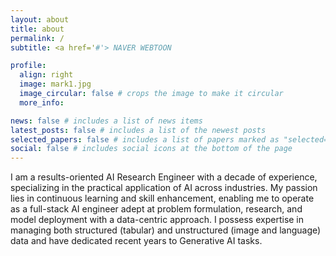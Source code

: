 ```yaml
---
layout: about
title: about
permalink: /
subtitle: <a href='#'> NAVER WEBTOON

profile:
  align: right
  image: mark1.jpg
  image_circular: false # crops the image to make it circular
  more_info: 

news: false # includes a list of news items
latest_posts: false # includes a list of the newest posts
selected_papers: false # includes a list of papers marked as "selected={true}"
social: false # includes social icons at the bottom of the page
---
```


I am a results-oriented AI Research Engineer with a decade of experience, specializing in the practical application of AI across industries. My passion lies in continuous learning and skill enhancement, enabling me to operate as a full-stack AI engineer adept at problem formulation, research, and model deployment with a data-centric approach. I possess expertise in managing both structured (tabular) and unstructured (image and language) data and have dedicated recent years to Generative AI tasks.

<!-- Write your biography here. Tell the world about yourself. Link to your favorite [subreddit](http://reddit.com). You can put a picture in, too. The code is already in, just name your picture `prof_pic.jpg` and put it in the `img/` folder.

Put your address / P.O. box / other info right below your picture. You can also disable any of these elements by editing `profile` property of the YAML header of your `_pages/about.md`. Edit `_bibliography/papers.bib` and Jekyll will render your [publications page](/al-folio/publications/) automatically.

Link to your social media connections, too. This theme is set up to use [Font Awesome icons](https://fontawesome.com/) and [Academicons](https://jpswalsh.github.io/academicons/), like the ones below. Add your Facebook, Twitter, LinkedIn, Google Scholar, or just disable all of them. -->
